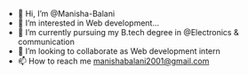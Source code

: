 - 👋 Hi, I’m @Manisha-Balani
- 👀 I’m interested in Web development...
- 🌱 I’m currently pursuing my B.tech degree in @Electronics & communication
- 💞️ I’m looking to collaborate as Web development intern
- 📫 How to reach me manishabalani2001@gmail.com

<!---
Manisha-Balani/Manisha-Balani is a ✨ special ✨ repository because its `README.md` (this file) appears on your GitHub profile.
You can click the Preview link to take a look at your changes.
--->
